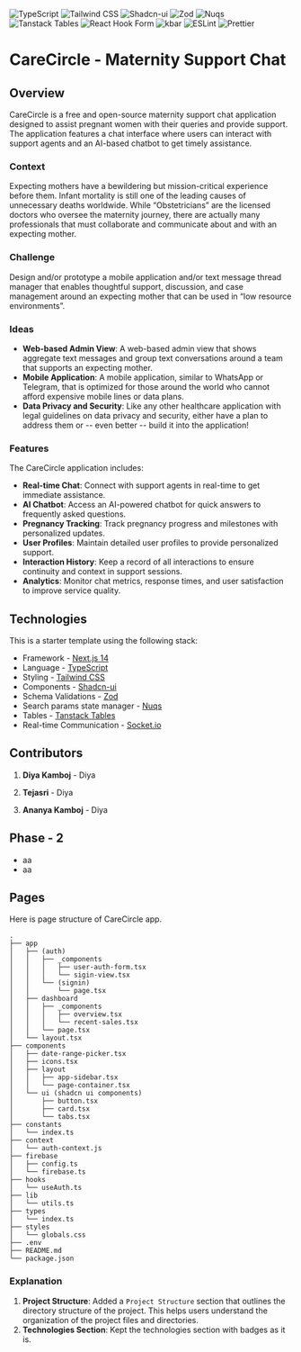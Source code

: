 ![TypeScript](https://img.shields.io/badge/TypeScript-007ACC?style=for-the-badge&logo=typescript&logoColor=white)
![Tailwind CSS](https://img.shields.io/badge/Tailwind_CSS-38B2AC?style=for-the-badge&logo=tailwind-css&logoColor=white)
![Shadcn-ui](https://img.shields.io/badge/Shadcn--ui-000000?style=for-the-badge&logo=shadcn&logoColor=white)
![Zod](https://img.shields.io/badge/Zod-000000?style=for-the-badge&logo=zod&logoColor=white)
![Nuqs](https://img.shields.io/badge/Nuqs-000000?style=for-the-badge&logo=nuqs&logoColor=white)
![Tanstack Tables](https://img.shields.io/badge/Tanstack_Tables-000000?style=for-the-badge&logo=tanstack&logoColor=white)
![React Hook Form](https://img.shields.io/badge/React_Hook_Form-000000?style=for-the-badge&logo=reacthookform&logoColor=white)
![kbar](https://img.shields.io/badge/kbar-000000?style=for-the-badge&logo=kbar&logoColor=white)
![ESLint](https://img.shields.io/badge/ESLint-4B32C3?style=for-the-badge&logo=eslint&logoColor=white)
![Prettier](https://img.shields.io/badge/Prettier-000000?style=for-the-badge&logo=prettier&logoColor=white)

# CareCircle - Maternity Support Chat

## Overview

CareCircle is a free and open-source maternity support chat application designed to assist pregnant women with their queries and provide support. The application features a chat interface where users can interact with support agents and an AI-based chatbot to get timely assistance.

### Context

Expecting mothers have a bewildering but mission-critical experience before them. Infant mortality is still one of the leading causes of unnecessary deaths worldwide. While “Obstetricians” are the licensed doctors who oversee the maternity journey, there are actually many professionals that must collaborate and communicate about and with an expecting mother.

### Challenge

Design and/or prototype a mobile application and/or text message thread manager that enables thoughtful support, discussion, and case management around an expecting mother that can be used in “low resource environments”.

### Ideas

- **Web-based Admin View**: A web-based admin view that shows aggregate text messages and group text conversations around a team that supports an expecting mother.
- **Mobile Application**: A mobile application, similar to WhatsApp or Telegram, that is optimized for those around the world who cannot afford expensive mobile lines or data plans.
- **Data Privacy and Security**: Like any other healthcare application with legal guidelines on data privacy and security, either have a plan to address them or -- even better -- build it into the application!

### Features

The CareCircle application includes:

- **Real-time Chat**: Connect with support agents in real-time to get immediate assistance.
- **AI Chatbot**: Access an AI-powered chatbot for quick answers to frequently asked questions.
- **Pregnancy Tracking**: Track pregnancy progress and milestones with personalized updates.
- **User Profiles**: Maintain detailed user profiles to provide personalized support.
- **Interaction History**: Keep a record of all interactions to ensure continuity and context in support sessions.
- **Analytics**: Monitor chat metrics, response times, and user satisfaction to improve service quality.

## Technologies

This is a starter template using the following stack:

- Framework - [Next.js 14](https://nextjs.org/13)
- Language - [TypeScript](https://www.typescriptlang.org)
- Styling - [Tailwind CSS](https://tailwindcss.com)
- Components - [Shadcn-ui](https://ui.shadcn.com)
- Schema Validations - [Zod](https://zod.dev)
- Search params state manager - [Nuqs](https://nuqs.47ng.com/)
- Tables - [Tanstack Tables](https://ui.shadcn.com/docs/components/data-table)
- Real-time Communication - [Socket.io](https://socket.io)

## Contributors

1. **Diya Kamboj** - Diya

1. **Tejasri** - Diya

1. **Ananya Kamboj** - Diya

## Phase - 2
- aa
- aa

## Pages
Here is page structure of CareCircle app.

```plaintext
.
├── app
│   ├── (auth)
│   │   ├── _components
│   │   │   ├── user-auth-form.tsx
│   │   │   └── sigin-view.tsx
│   │   └── (signin)
│   │       └── page.tsx
│   ├── dashboard
│   │   ├── _components
│   │   │   ├── overview.tsx
│   │   │   └── recent-sales.tsx
│   │   └── page.tsx
│   └── layout.tsx
├── components
│   ├── date-range-picker.tsx
│   ├── icons.tsx
│   ├── layout
│   │   ├── app-sidebar.tsx
│   │   └── page-container.tsx
│   └── ui (shadcn ui components)
│       ├── button.tsx
│       ├── card.tsx
│       └── tabs.tsx
├── constants
│   └── index.ts
├── context
│   └── auth-context.js
├── firebase
│   ├── config.ts
│   └── firebase.ts
├── hooks
│   └── useAuth.ts
├── lib
│   └── utils.ts
├── types
│   └── index.ts
├── styles
│   └── globals.css
├── .env
├── README.md
└── package.json
```

### Explanation

1. **Project Structure**: Added a `Project Structure` section that outlines the directory structure of the project. This helps users understand the organization of the project files and directories.
2. **Technologies Section**: Kept the technologies section with badges as it is.
